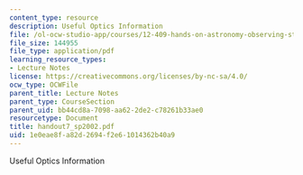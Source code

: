 ```yaml
---
content_type: resource
description: Useful Optics Information
file: /ol-ocw-studio-app/courses/12-409-hands-on-astronomy-observing-stars-and-planets-spring-2002/1e0eae8fa82d2694f2e61014362b40a9_handout7_sp2002.pdf
file_size: 144955
file_type: application/pdf
learning_resource_types:
- Lecture Notes
license: https://creativecommons.org/licenses/by-nc-sa/4.0/
ocw_type: OCWFile
parent_title: Lecture Notes
parent_type: CourseSection
parent_uid: bb44cd8a-7098-aa62-2de2-c78261b33ae0
resourcetype: Document
title: handout7_sp2002.pdf
uid: 1e0eae8f-a82d-2694-f2e6-1014362b40a9
---
```

Useful Optics Information